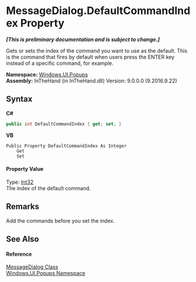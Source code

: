 # MessageDialog.DefaultCommandIndex Property 
 _**\[This is preliminary documentation and is subject to change.\]**_

Gets or sets the index of the command you want to use as the default. This is the command that fires by default when users press the ENTER key instead of a specific command, for example.

**Namespace:**&nbsp;<a href="N_Windows_UI_Popups">Windows.UI.Popups</a><br />**Assembly:**&nbsp;InTheHand (in InTheHand.dll) Version: 9.0.0.0 (9.2016.9.22)

## Syntax

**C#**<br />
``` C#
public int DefaultCommandIndex { get; set; }
```

**VB**<br />
``` VB
Public Property DefaultCommandIndex As Integer
	Get
	Set
```


#### Property Value
Type: <a href="http://msdn2.microsoft.com/en-us/library/td2s409d" target="_blank">Int32</a><br />The index of the default command.

## Remarks
Add the commands before you set the index.

## See Also


#### Reference
<a href="T_Windows_UI_Popups_MessageDialog">MessageDialog Class</a><br /><a href="N_Windows_UI_Popups">Windows.UI.Popups Namespace</a><br />